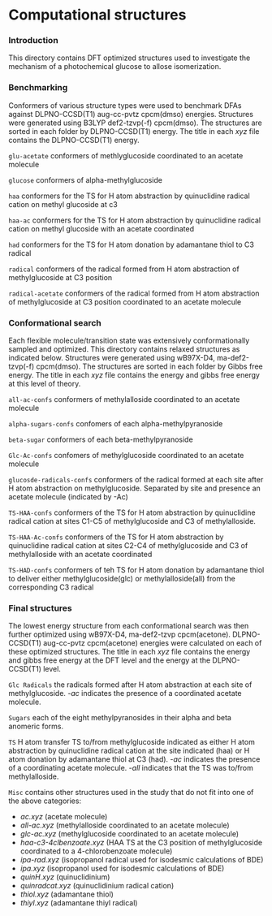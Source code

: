# Computational structures

### Introduction

This directory contains DFT optimized structures used to investigate the mechanism of a photochemical glucose to allose isomerization.

### Benchmarking

Conformers of various structure types were used to benchmark DFAs against DLPNO-CCSD(T1) aug-cc-pvtz cpcm(dmso) energies. Structures were generated using B3LYP def2-tzvp(-f) cpcm(dmso). The structures are sorted in each folder by DLPNO-CCSD(T1) energy. The title in each *xyz* file contains the DLPNO-CCSD(T1) energy.

`glu-acetate` conformers of methlyglucoside coordinated to an acetate molecule

`glucose` conformers of alpha-methylglucoside

`haa` conformers for the TS for H atom abstraction by quinuclidine radical cation on methyl glucoside at c3

`haa-ac` conformers for the TS for H atom abstraction by quinuclidine radical cation on methyl glucoside with an acetate coordinated

`had` conformers for the TS for H atom donation by adamantane thiol to C3 radical

`radical` conformers of the radical formed from H atom abstraction of methylglucoside at C3 position

`radical-acetate` conformers of the radical formed from H atom abstraction of methylglucoside at C3 position coordinated to an acetate molecule

### Conformational search

Each flexible molecule/transition state was extensively conformationally sampled and optimized. This directory contains relaxed structures as indicated below. Structures were generated using wB97X-D4, ma-def2-tzvp(-f) cpcm(dmso). The structures are sorted in each folder by Gibbs free energy. The title in each *xyz* file contains the energy and gibbs free energy at this level of theory.

`all-ac-confs` conformers of methylalloside coordinated to an acetate molecule

`alpha-sugars-confs` confomers of each alpha-methylpyranoside

`beta-sugar` conformers of each beta-methylpyranoside

`Glc-Ac-confs` confomers of methylglucoside coordinated to an acetate molecule

`glucosde-radicals-confs` conformers of the radical formed at each site after H atom abstraction on methylglucoside. Separated by site and presence an acetate molecule (indicated by -Ac)

`TS-HAA-confs` conformers of the TS for H atom abstraction by quinuclidine radical cation at sites C1-C5 of methylglucoside and C3 of methylalloside.

`TS-HAA-Ac-confs` conformers of the TS for H atom abstraction by quinuclidine radical cation at sites C2-C4 of methylglucoside and C3 of methylalloside with an acetate coordinated

`TS-HAD-confs` conformers of teh TS for H atom donation by adamantane thiol to deliver either methylglucoside(glc) or methylalloside(all) from the corresponding C3 radical

### Final structures

The lowest energy structure from each conformational search was then further optimized using wB97X-D4, ma-def2-tzvp cpcm(acetone). DLPNO-CCSD(T1) aug-cc-pvtz cpcm(acetone) energies were calculated on each of these optimized structures. The title in each *xyz* file contains the energy and gibbs free energy at the DFT level and the energy at the DLPNO-CCSD(T1) level.

`Glc Radicals` the radicals formed after H atom abstraction at each site of methylglucoside. *-ac* indicates the presence of a coordinated acetate molecule.

`Sugars` each of the eight methylpyranosides in their alpha and beta anomeric forms.

`TS` H atom transfer TS to/from methylglucoside indicated as either H atom abstraction by quinuclidine radical cation at the site indicated (haa) or H atom donation by adamantane thiol at C3 (had). *-ac* indicates the presence of a coordinating acetate molecule. *-all* indicates that the TS was to/from methylalloside.

`Misc` contains other structures used in the study that do not fit into one of the above categories:
* *ac.xyz* (acetate molecule)
* *all-ac.xyz* (methylalloside coordinated to an acetate molecule)
* *glc-ac.xyz* (methylglucoside coordinated to an acetate molecule)
* *haa-c3-4clbenzoate.xyz* (HAA TS at the C3 position of methylglucoside coordinated to a 4-chlorobenzoate molecule)
* *ipa-rad.xyz* (isopropanol radical used for isodesmic calculations of BDE)
* *ipa.xyz* (isopropanol used for isodesmic calculations of BDE)
* *quinH.xyz* (quinuclidinium)
* *quinradcat.xyz* (quinuclidinium radical cation)
* *thiol.xyz* (adamantane thiol)
* *thiyl.xyz* (adamantane thiyl radical)
